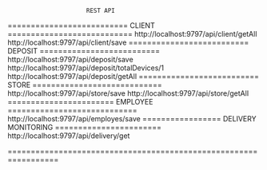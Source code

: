                           REST API   
========================== CLIENT ===========================
http://localhost:9797/api/client/getAll
http://localhost:9797/api/client/save
========================== DEPOSIT ========================== 
http://localhost:9797/api/deposit/save
http://localhost:9797/api/deposit/totalDevices/1
http://localhost:9797/api/deposit/getAll
========================== STORE ============================
http://localhost:9797/api/store/save
http://localhost:9797/api/store/getAll
======================= EMPLOYEE ============================ 
http://localhost:9797/api/employes/save
================= DELIVERY MONITORING =======================
http://localhost:9797/api/delivery/get

=================================================================
